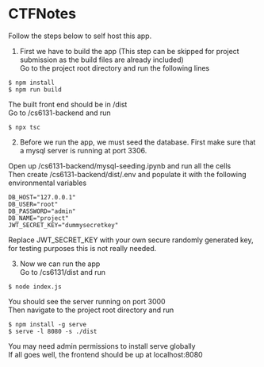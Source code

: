 # CTFNotes

Follow the steps below to self host this app.

1. First we have to build the app (This step can be skipped for project submission as the build files are already included) \
Go to the project root directory and run the following lines
```
$ npm install
$ npm run build
```
The built front end should be in /dist \
Go to /cs6131-backend and run
```
$ npx tsc
```

2. Before we run the app, we must seed the database. First make sure that a mysql server is running at port 3306.

Open up /cs6131-backend/mysql-seeding.ipynb and run all the cells \
Then create /cs6131-backend/dist/.env and populate it with the following environmental variables
```
DB_HOST="127.0.0.1"
DB_USER="root"
DB_PASSWORD="admin"
DB_NAME="project"
JWT_SECRET_KEY="dummysecretkey"
```
Replace JWT_SECRET_KEY with your own secure randomly generated key, for testing purposes this is not really needed.

3. Now we can run the app \
Go to /cs6131/dist and run
```
$ node index.js
```
You should see the server running on port 3000 \
Then navigate to the project root directory and run
```
$ npm install -g serve
$ serve -l 8080 -s ./dist
```
You may need admin permissions to install serve globally \
If all goes well, the frontend should be up at localhost:8080
